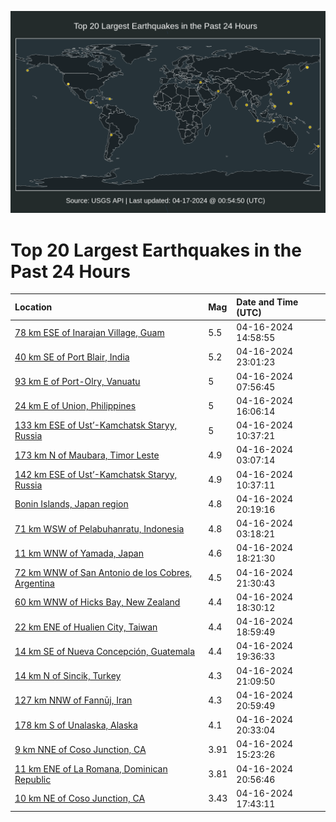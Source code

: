 ![Map](./map.png)

# Top 20 Largest Earthquakes in the Past 24 Hours

| Location | Mag | Date and Time (UTC) |
|:---|:---|:---|
| [78 km ESE of Inarajan Village, Guam](https://earthquake.usgs.gov/earthquakes/eventpage/us7000mcej) | 5.5 | 04-16-2024 14:58:55 |
| [40 km SE of Port Blair, India](https://earthquake.usgs.gov/earthquakes/eventpage/us7000mcjj) | 5.2 | 04-16-2024 23:01:23 |
| [93 km E of Port-Olry, Vanuatu](https://earthquake.usgs.gov/earthquakes/eventpage/us7000mccx) | 5 | 04-16-2024 07:56:45 |
| [24 km E of Union, Philippines](https://earthquake.usgs.gov/earthquakes/eventpage/us7000mcg7) | 5 | 04-16-2024 16:06:14 |
| [133 km ESE of Ust’-Kamchatsk Staryy, Russia](https://earthquake.usgs.gov/earthquakes/eventpage/us7000mcdg) | 5 | 04-16-2024 10:37:21 |
| [173 km N of Maubara, Timor Leste](https://earthquake.usgs.gov/earthquakes/eventpage/us7000mcbr) | 4.9 | 04-16-2024 03:07:14 |
| [142 km ESE of Ust’-Kamchatsk Staryy, Russia](https://earthquake.usgs.gov/earthquakes/eventpage/us7000mcdb) | 4.9 | 04-16-2024 10:37:11 |
| [Bonin Islands, Japan region](https://earthquake.usgs.gov/earthquakes/eventpage/us7000mcid) | 4.8 | 04-16-2024 20:19:16 |
| [71 km WSW of Pelabuhanratu, Indonesia](https://earthquake.usgs.gov/earthquakes/eventpage/us7000mcbu) | 4.8 | 04-16-2024 03:18:21 |
| [11 km WNW of Yamada, Japan](https://earthquake.usgs.gov/earthquakes/eventpage/us7000mchq) | 4.6 | 04-16-2024 18:21:30 |
| [72 km WNW of San Antonio de los Cobres, Argentina](https://earthquake.usgs.gov/earthquakes/eventpage/us7000mciz) | 4.5 | 04-16-2024 21:30:43 |
| [60 km WNW of Hicks Bay, New Zealand](https://earthquake.usgs.gov/earthquakes/eventpage/us7000mchr) | 4.4 | 04-16-2024 18:30:12 |
| [22 km ENE of Hualien City, Taiwan](https://earthquake.usgs.gov/earthquakes/eventpage/us7000mchx) | 4.4 | 04-16-2024 18:59:49 |
| [14 km SE of Nueva Concepción, Guatemala](https://earthquake.usgs.gov/earthquakes/eventpage/us7000mci1) | 4.4 | 04-16-2024 19:36:33 |
| [14 km N of Sincik, Turkey](https://earthquake.usgs.gov/earthquakes/eventpage/us7000mcit) | 4.3 | 04-16-2024 21:09:50 |
| [127 km NNW of Fannūj, Iran](https://earthquake.usgs.gov/earthquakes/eventpage/us7000mciq) | 4.3 | 04-16-2024 20:59:49 |
| [178 km S of Unalaska, Alaska](https://earthquake.usgs.gov/earthquakes/eventpage/us7000mcif) | 4.1 | 04-16-2024 20:33:04 |
| [9 km NNE of Coso Junction, CA](https://earthquake.usgs.gov/earthquakes/eventpage/ci40714056) | 3.91 | 04-16-2024 15:23:26 |
| [11 km ENE of La Romana, Dominican Republic](https://earthquake.usgs.gov/earthquakes/eventpage/pr2024107000) | 3.81 | 04-16-2024 20:56:46 |
| [10 km NE of Coso Junction, CA](https://earthquake.usgs.gov/earthquakes/eventpage/ci40714288) | 3.43 | 04-16-2024 17:43:11 |
